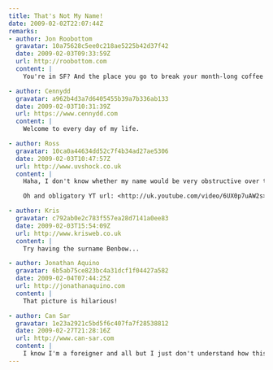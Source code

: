 ```yaml
---
title: That's Not My Name!
date: 2009-02-02T22:07:44Z
remarks:
- author: Jon Roobottom
  gravatar: 10a75628c5ee0c218ae5225b42d37f42
  date: 2009-02-03T09:33:59Z
  url: http://roobottom.com
  content: |
    You're in SF? And the place you go to break your month-long coffee fast is Starbucks?! Oh, for shame sir.

- author: Cennydd
  gravatar: a962b4d3a7d6405455b39a7b336ab133
  date: 2009-02-03T10:31:39Z
  url: https://www.cennydd.com
  content: |
    Welcome to every day of my life.

- author: Ross
  gravatar: 10ca0a44634dd52c7f4b34ad27ae5306
  date: 2009-02-03T10:47:57Z
  url: http://www.uvshock.co.uk
  content: |
    Haha, I don't know whether my name would be very obstructive over there. I've had someone think I was "Gus" (for two years) before...

    Oh and obligatory YT url: <http://uk.youtube.com/video/6UX0p7uAW2s>

- author: Kris
  gravatar: c792ab0e2c783f557ea28d7141a0ee83
  date: 2009-02-03T15:54:09Z
  url: http://www.krisweb.co.uk
  content: |
    Try having the surname Benbow...

- author: Jonathan Aquino
  gravatar: 6b5ab75ce823bc4a31dcf1f04427a582
  date: 2009-02-04T07:44:25Z
  url: http://jonathanaquino.com
  content: |
    That picture is hilarious!

- author: Can Sar
  gravatar: 1e23a2921c5bd5f6c407fa7f28538812
  date: 2009-02-27T21:28:16Z
  url: http://www.can-sar.com
  content: |
    I know I'm a foreigner and all but I just don't understand how this is possible...
---
```

